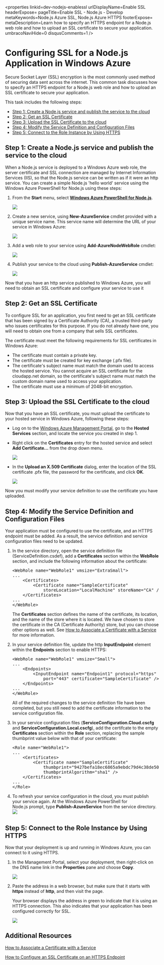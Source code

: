 <properties
linkid=dev-nodejs-enablessl
urlDisplayName=Enable SSL
headerExpose=
pageTitle=Enable SSL - Node.js - Develop
metaKeywords=Node.js Azure SSL, Node.js Azure HTTPS
footerExpose=
metaDescription=Learn how to specify an HTTPS endpoint for a Node.js web role and how to upload an SSL certificate to secure your application.
umbracoNaviHide=0
disqusComments=1
/>
<h1>Configuring SSL for a Node.js Application in Windows Azure</h1>
<p>Secure Socket Layer (SSL) encryption is the most commonly used method of securing data sent across the internet. This common task discusses how to specify an HTTPS endpoint for a Node.js web role and how to upload an SSL certificate to secure your application.</p>
<p>This task includes the following steps:</p>
<ul>
<li><a href="#step1">Step 1: Create a Node.js service and publish the service to the cloud</a></li>
<li><a href="#step2">Step 2: Get an SSL Certificate</a></li>
<li><a href="#step3">Step 3: Upload the SSL Certificate to the cloud</a></li>
<li><a href="#step4">Step 4: Modify the Service Definition and Configuration Files</a></li>
<li><a href="#step5">Step 5: Connect to the Role Instance by Using HTTPS</a></li>
</ul>
<h2><a name="step1"></a>Step 1: Create a Node.js service and publish the service to the cloud</h2>
<p>When a Node.js service is deployed to a Windows Azure web role, the server certificate and SSL connection are managed by Internet Information Services (IIS), so that the Node.js service can be written as if it were an http service. You can create a simple Node.js 'hello world' service using the Windows Azure PowerShell for Node.js using these steps:</p>
<ol>
<li>
<p>From the <strong>Start</strong> menu, select <a href="http://go.microsoft.com/?linkid=9790229&amp;clcid=0x409"><strong>Windows Azure PowerShell for Node.js</strong></a>.</p>
<p><img src="/media/net/common-task-enable-ssl-node-00.png"/></p>
</li>
<li>
<p>Create a new service, using <strong>New-AzureService</strong> cmdlet provided with a unique service name. This service name will determine the URL of your service in Windows Azure:</p>
<p><img src="/media/net/common-task-enable-ssl-node-01.png"/></p>
</li>
<li>
<p>Add a web role to your service using <strong>Add-AzureNodeWebRole</strong> cmdlet:</p>
<p><img src="/media/net/common-task-enable-ssl-node-02.png"/></p>
</li>
<li>
<p>Publish your service to the cloud using <strong>Publish-AzureService</strong> cmdlet:</p>
<p><img src="/media/net/common-task-enable-ssl-node-03.png"/></p>
</li>
</ol>
<p>Now that you have an http service published to Windows Azure, you will need to obtain an SSL certificate and configure your service to use it</p>
<h2><a name="step2"></a>Step 2: Get an SSL Certificate</h2>
<p>To configure SSL for an application, you first need to get an SSL certificate that has been signed by a Certificate Authority (CA), a trusted third-party who issues certificates for this purpose. If you do not already have one, you will need to obtain one from a company that sells SSL certificates.</p>
<p>The certificate must meet the following requirements for SSL certificates in Windows Azure:</p>
<ul>
<li>The certificate must contain a private key.</li>
<li>The certificate must be created for key exchange (.pfx file).</li>
<li>The certificate's subject name must match the domain used to access the hosted service. You cannot acquire an SSL certificate for the cloudapp.net domain, so the certificate's subject name must match the custom domain name used to access your application.</li>
<li>The certificate must use a minimum of 2048-bit encryption.</li>
</ul>
<h2><a name="step3"></a>Step 3: Upload the SSL Certificate to the cloud</h2>
<p>Now that you have an SSL certificate, you must upload the certificate to your hosted service in Windows Azure, following these steps:</p>
<ul>
<li>
<p>Log on to the <a href="http://windows.azure.com">Windows Azure Management Portal</a>, go to the <strong>Hosted Services</strong> section, and locate the service you created in step 1.</p>
</li>
<li>
<p>Right click on the <strong>Certificates</strong> entry for the hosted service and select <strong>Add Certificate...</strong> from the drop down menu.</p>
<p><img src="/media/net/common-task-enable-ssl-node-04.png"/></p>
</li>
<li>
<p>In the <strong>Upload an X.509 Certificate</strong> dialog, enter the location of the SSL certificate .pfx file, the password for the certificate, and click <strong>OK</strong>.</p>
<p><img src="/media/net/common-task-enable-ssl-node-05.png"/></p>
</li>
</ul>
<p>Now you must modify your service definition to use the certificate you have uploaded.</p>
<h2><a name="step4"></a>Step 4: Modify the Service Definition and Configuration Files</h2>
<p>Your application must be configured to use the certificate, and an HTTPS endpoint must be added. As a result, the service definition and service configuration files need to be updated.</p>
<ol>
<li>
<p>In the service directory, open the service definition file (ServiceDefinition.csdef), add a <strong>Certificates</strong> section within the <strong>WebRole</strong> section, and include the following information about the certificate:</p>
<pre class="prettyprint">&lt;WebRole name="WebRole1" vmsize="ExtraSmall"&gt;
...
    &lt;Certificates&gt;
        &lt;Certificate name="SampleCertificate" 
            storeLocation="LocalMachine" storeName="CA" /&gt;
    &lt;/Certificates&gt;
...
&lt;/WebRole&gt;
</pre>
<p>The <strong>Certificates</strong> section defines the name of the certificate, its location, and the name of the store where it is located. We have chosen to store the certificate in the CA (Certificate Authority) store, but you can choose other options as well. See <a href="http://msdn.microsoft.com/en-us/library/windowsazure/gg465718.aspx">How to Associate a Certificate with a Service</a> for more information.</p>
</li>
<li>
<p>In your service definition file, update the http <strong>InputEndpoint</strong> element within the <strong>Endpoints</strong> section to enable HTTPS:</p>
<pre class="prettyprint">&lt;WebRole name="WebRole1" vmsize="Small"&gt;
...
    &lt;Endpoints&gt;
        &lt;InputEndpoint name="Endpoint1" protocol="https" 
            port="443" certificate="SampleCertificate" /&gt;
    &lt;/Endpoints&gt;
...
&lt;/WebRole&gt;
</pre>
<p>All of the required changes to the service definition file have been completed, but you still need to add the certificate information to the service configuration file.</p>
</li>
<li>
<p>In your service configuration files (<strong>ServiceConfiguration.Cloud.cscfg</strong> and <strong>ServiceConfiguration.Local.cscfg</strong>), add the certifcate to the empty <strong>Certificates</strong> section within the <strong>Role</strong> section, replacing the sample thumbprint value below with that of your certificate:</p>
<pre class="prettyprint">&lt;Role name="WebRole1"&gt;
...
    &lt;Certificates&gt;
        &lt;Certificate name="SampleCertificate" 
            thumbprint="9427befa18ec6865a9ebdc79d4c38de50e6316ff" 
            thumbprintAlgorithm="sha1" /&gt;
    &lt;/Certificates&gt;
...
&lt;/Role&gt;
</pre>
</li>
<li>To refresh your service configuration in the cloud, you must publish your service again. At the Windows Azure PowerShell for Node.js prompt, type <strong>Publish-AzureService</strong> from the service directory. <img src="/media/net/common-task-enable-ssl-node-06.png"/></li>
</ol>
<h2><a name="step5"></a>Step 5: Connect to the Role Instance by Using HTTPS</h2>
<p>Now that your deployment is up and running in Windows Azure, you can connect to it using HTTPS.</p>
<ol>
<li>
<p>In the Management Portal, select your deployment, then right-click on the DNS name link in the <strong>Properties</strong> pane and choose <strong>Copy</strong>.</p>
<p><img src="/media/net/common-task-enable-ssl-node-07.png"/></p>
</li>
<li>
<p>Paste the address in a web browser, but make sure that it starts with <strong>https</strong> instead of <strong>http</strong>, and then visit the page.</p>
<p>Your browser displays the address in green to indicate that it is using an HTTPS connection. This also indicates that your application has been configured correctly for SSL.</p>
<p><img src="/media/net/common-task-enable-ssl-node-08.png"/></p>
</li>
</ol>
<h2>Additional Resources</h2>
<p><a href="http://msdn.microsoft.com/en-us/library/windowsazure/gg465718.aspx">How to Associate a Certificate with a Service</a></p>
<p><a href="http://msdn.microsoft.com/en-us/library/windowsazure/ff795779.aspx">How to Configure an SSL Certificate on an HTTPS Endpoint</a></p>